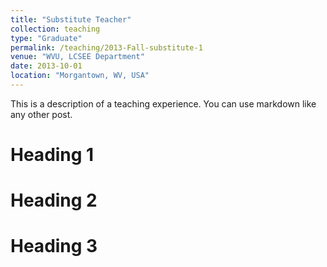 ```yaml
---
title: "Substitute Teacher"
collection: teaching
type: "Graduate"
permalink: /teaching/2013-Fall-substitute-1
venue: "WVU, LCSEE Department"
date: 2013-10-01
location: "Morgantown, WV, USA"
---
```


This is a description of a teaching experience. You can use markdown like any other post.

Heading 1
======

Heading 2
======

Heading 3
======
